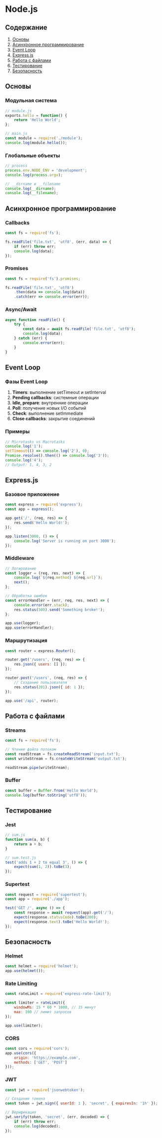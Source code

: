  # Node.js

## Содержание
1. [Основы](#основы)
2. [Асинхронное программирование](#асинхронное-программирование)
3. [Event Loop](#event-loop)
4. [Express.js](#expressjs)
5. [Работа с файлами](#работа-с-файлами)
6. [Тестирование](#тестирование)
7. [Безопасность](#безопасность)

## Основы

### Модульная система
```javascript
// module.js
exports.hello = function() {
    return 'Hello World';
};

// main.js
const module = require('./module');
console.log(module.hello());
```

### Глобальные объекты
```javascript
// process
process.env.NODE_ENV = 'development';
console.log(process.argv);

// __dirname и __filename
console.log(__dirname);
console.log(__filename);
```

## Асинхронное программирование

### Callbacks
```javascript
const fs = require('fs');

fs.readFile('file.txt', 'utf8', (err, data) => {
    if (err) throw err;
    console.log(data);
});
```

### Promises
```javascript
const fs = require('fs').promises;

fs.readFile('file.txt', 'utf8')
    .then(data => console.log(data))
    .catch(err => console.error(err));
```

### Async/Await
```javascript
async function readFile() {
    try {
        const data = await fs.readFile('file.txt', 'utf8');
        console.log(data);
    } catch (err) {
        console.error(err);
    }
}
```

## Event Loop

### Фазы Event Loop
1. **Timers**: выполнение setTimeout и setInterval
2. **Pending callbacks**: системные операции
3. **Idle, prepare**: внутренние операции
4. **Poll**: получение новых I/O событий
5. **Check**: выполнение setImmediate
6. **Close callbacks**: закрытие соединений

### Примеры
```javascript
// Microtasks vs Macrotasks
console.log('1');
setTimeout(() => console.log('2'), 0);
Promise.resolve().then(() => console.log('3'));
console.log('4');
// Output: 1, 4, 3, 2
```

## Express.js

### Базовое приложение
```javascript
const express = require('express');
const app = express();

app.get('/', (req, res) => {
    res.send('Hello World!');
});

app.listen(3000, () => {
    console.log('Server is running on port 3000');
});
```

### Middleware
```javascript
// Логирование
const logger = (req, res, next) => {
    console.log(`${req.method} ${req.url}`);
    next();
};

// Обработка ошибок
const errorHandler = (err, req, res, next) => {
    console.error(err.stack);
    res.status(500).send('Something broke!');
};

app.use(logger);
app.use(errorHandler);
```

### Маршрутизация
```javascript
const router = express.Router();

router.get('/users', (req, res) => {
    res.json({ users: [] });
});

router.post('/users', (req, res) => {
    // Создание пользователя
    res.status(201).json({ id: 1 });
});

app.use('/api', router);
```

## Работа с файлами

### Streams
```javascript
const fs = require('fs');

// Чтение файла потоком
const readStream = fs.createReadStream('input.txt');
const writeStream = fs.createWriteStream('output.txt');

readStream.pipe(writeStream);
```

### Buffer
```javascript
const buffer = Buffer.from('Hello World');
console.log(buffer.toString('utf8'));
```

## Тестирование

### Jest
```javascript
// sum.js
function sum(a, b) {
    return a + b;
}

// sum.test.js
test('adds 1 + 2 to equal 3', () => {
    expect(sum(1, 2)).toBe(3);
});
```

### Supertest
```javascript
const request = require('supertest');
const app = require('./app');

test('GET /', async () => {
    const response = await request(app).get('/');
    expect(response.statusCode).toBe(200);
    expect(response.text).toBe('Hello World!');
});
```

## Безопасность

### Helmet
```javascript
const helmet = require('helmet');
app.use(helmet());
```

### Rate Limiting
```javascript
const rateLimit = require('express-rate-limit');

const limiter = rateLimit({
    windowMs: 15 * 60 * 1000, // 15 минут
    max: 100 // лимит запросов
});

app.use(limiter);
```

### CORS
```javascript
const cors = require('cors');
app.use(cors({
    origin: 'https://example.com',
    methods: ['GET', 'POST']
}));
```

### JWT
```javascript
const jwt = require('jsonwebtoken');

// Создание токена
const token = jwt.sign({ userId: 1 }, 'secret', { expiresIn: '1h' });

// Верификация
jwt.verify(token, 'secret', (err, decoded) => {
    if (err) throw err;
    console.log(decoded);
});
```